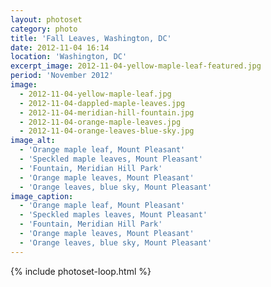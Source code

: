 ```yaml
---
layout: photoset
category: photo
title: 'Fall Leaves, Washington, DC'
date: 2012-11-04 16:14
location: 'Washington, DC'
excerpt_image: 2012-11-04-yellow-maple-leaf-featured.jpg
period: 'November 2012'
image:
  - 2012-11-04-yellow-maple-leaf.jpg
  - 2012-11-04-dappled-maple-leaves.jpg
  - 2012-11-04-meridian-hill-fountain.jpg
  - 2012-11-04-orange-maple-leaves.jpg
  - 2012-11-04-orange-leaves-blue-sky.jpg
image_alt:
  - 'Orange maple leaf, Mount Pleasant'
  - 'Speckled maple leaves, Mount Pleasant'
  - 'Fountain, Meridian Hill Park'
  - 'Orange maple leaves, Mount Pleasant'
  - 'Orange leaves, blue sky, Mount Pleasant'
image_caption:
  - 'Orange maple leaf, Mount Pleasant'
  - 'Speckled maples leaves, Mount Pleasant'
  - 'Fountain, Meridian Hill Park'
  - 'Orange maple leaves, Mount Pleasant'
  - 'Orange leaves, blue sky, Mount Pleasant'
---
```

{% include photoset-loop.html %}
